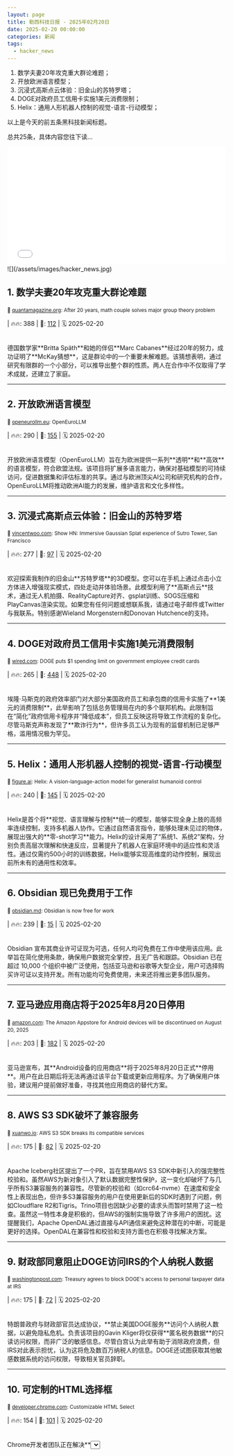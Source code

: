 ```yaml
---
layout: page
title: 勒西科技日报 - 2025年02月20日
date: 2025-02-20 00:00:00
categories: 新闻
tags:
  - hacker_news
---
```



1. 数学夫妻20年攻克重大群论难题；
1. 开放欧洲语言模型；
1. 沉浸式高斯点云体验：旧金山的苏特罗塔；
1. DOGE对政府员工信用卡实施1美元消费限制；
1. Helix：通用人形机器人控制的视觉-语言-行动模型；

以上是今天的前五条黑科技新闻标题。

总共25条，具体内容您往下读...


<iframe src="/signup.html" width="100%" height="270" frameborder="0"></iframe>
![](/assets/images/hacker_news.jpg)


## <a name="1"></a>1. 数学夫妻20年攻克重大群论难题 
<small>🔗 [quantamagazine.org](https://www.quantamagazine.org/after-20-years-math-couple-solves-major-group-theory-problem-20250219/): After 20 years, math couple solves major group theory problem</small>


| 🔥🔥: 388 \| 💬: [112](https://news.ycombinator.com/item?id=43113024) \| 🗓️ 2025-02-20


<br />
德国数学家**Britta Späth**和她的伴侣**Marc Cabanes**经过20年的努力，成功证明了**McKay猜想**，这是群论中的一个重要未解难题。该猜想表明，通过研究有限群的一个小部分，可以推导出整个群的性质。两人在合作中不仅取得了学术成就，还建立了家庭。

---

## <a name="2"></a>2. 开放欧洲语言模型 
<small>🔗 [openeurollm.eu](https://openeurollm.eu/): OpenEuroLLM</small>


| 🔥🔥: 290 \| 💬: [155](https://news.ycombinator.com/item?id=43118634) \| 🗓️ 2025-02-20


<br />
开放欧洲语言模型（OpenEuroLLM）旨在为欧洲提供一系列**透明**和**高效**的语言模型，符合欧盟法规。该项目将扩展多语言能力，确保对基础模型的可持续访问，促进数据集和评估标准的共享。通过与欧洲顶尖AI公司和研究机构的合作，OpenEuroLLM将推动欧洲AI能力的发展，维护语言和文化多样性。

---

## <a name="3"></a>3. 沉浸式高斯点云体验：旧金山的苏特罗塔 
<small>🔗 [vincentwoo.com](https://vincentwoo.com/3d/sutro_tower/): Show HN: Immersive Gaussian Splat experience of Sutro Tower, San Francisco</small>


| 🔥🔥: 277 \| 💬: [97](https://news.ycombinator.com/item?id=43120582) \| 🗓️ 2025-02-20


<br />
欢迎探索我制作的旧金山**苏特罗塔**的3D模型。您可以在手机上通过点击小立方体进入增强现实模式，四处走动并体验场景。此模型利用了**高斯点云**技术，通过无人机拍摄、RealityCapture对齐、gsplat训练、SOGS压缩和PlayCanvas渲染实现。如果您有任何问题或想联系我，请通过电子邮件或Twitter与我联系。特别感谢Wieland Morgenstern和Donovan Hutchence的支持。

---

## <a name="4"></a>4. DOGE对政府员工信用卡实施1美元消费限制 
<small>🔗 [wired.com](https://www.wired.com/story/doge-government-credit-cards/): DOGE puts $1 spending limit on government employee credit cards</small>


| 🔥🔥: 265 \| 💬: [448](https://news.ycombinator.com/item?id=43120231) \| 🗓️ 2025-02-20


<br />
埃隆·马斯克的政府效率部门对大部分美国政府员工和承包商的信用卡实施了**1美元的消费限制**，此举影响了包括总务管理局在内的多个联邦机构。此限制旨在“简化”政府信用卡程序并“降低成本”，但员工反映这将导致工作流程的复杂化。尽管马斯克声称发现了**欺诈行为**，但许多员工认为现有的监督机制已足够严格，滥用情况极为罕见。

---

## <a name="5"></a>5. Helix：通用人形机器人控制的视觉-语言-行动模型 
<small>🔗 [figure.ai](https://www.figure.ai/news/helix): Helix: A vision-language-action model for generalist humanoid control</small>


| 🔥🔥: 240 \| 💬: [145](https://news.ycombinator.com/item?id=43115079) \| 🗓️ 2025-02-20


<br />
Helix是首个将**视觉、语言理解与控制**统一的模型，能够实现全身上肢的高频率连续控制，支持多机器人协作。它通过自然语言指令，能够处理未见过的物体，展现出强大的**零-shot学习**能力。Helix的设计采用了“系统1、系统2”架构，分别负责高层次理解和快速反应，显著提升了机器人在家庭环境中的适应性和灵活性。通过仅需约500小时的训练数据，Helix能够实现高维度的动作控制，展现出前所未有的通用性和效率。

---

## <a name="6"></a>6. Obsidian 现已免费用于工作 
<small>🔗 [obsidian.md](https://obsidian.md/blog/free-for-work/): Obsidian is now free for work</small>


| 🔥🔥: 239 \| 💬: [15](https://news.ycombinator.com/item?id=43117020) \| 🗓️ 2025-02-20


<br />
Obsidian 宣布其商业许可证现为可选，任何人均可免费在工作中使用该应用。此举旨在简化使用条款，确保用户数据完全掌控，且无广告和跟踪。Obsidian 已在超过 10,000 个组织中被广泛使用，包括亚马逊和谷歌等大型企业，用户可选择购买许可证以支持开发。所有功能均可免费使用，未来还将推出更多团队服务。

---

## <a name="7"></a>7. 亚马逊应用商店将于2025年8月20日停用 
<small>🔗 [amazon.com](https://www.amazon.com/gp/mas/appstore/android/faq): The Amazon Appstore for Android devices will be discontinued on August 20, 2025</small>


| 🔥🔥: 203 \| 💬: [182](https://news.ycombinator.com/item?id=43113397) \| 🗓️ 2025-02-20


<br />
亚马逊宣布，其**Android设备的应用商店**将于2025年8月20日正式**停用**。用户在此日期后将无法再通过该平台下载或更新应用程序。为了确保用户体验，建议用户提前做好准备，寻找其他应用商店的替代方案。

---

## <a name="8"></a>8. AWS S3 SDK破坏了兼容服务 
<small>🔗 [xuanwo.io](https://xuanwo.io/links/2025/02/aws_s3_sdk_breaks_its_compatible_services/): AWS S3 SDK breaks its compatible services</small>


| 🔥🔥: 175 \| 💬: [82](https://news.ycombinator.com/item?id=43118592) \| 🗓️ 2025-02-20


<br />
Apache Iceberg社区提出了一个PR，旨在禁用AWS S3 SDK中新引入的强完整性校验和。虽然AWS为新对象引入了默认数据完整性保护，这一变化却破坏了与几乎所有S3兼容服务的兼容性。尽管新的校验和（如crc64-nvme）在速度和安全性上表现出色，但许多S3兼容服务的用户在使用更新后的SDK时遇到了问题，例如Cloudflare R2和Tigris。Trino项目也因缺少必要的请求头而暂时禁用了这一检查。虽然这一特性本身是积极的，但AWS的强制实施导致了许多用户的困扰。这提醒我们，Apache OpenDAL通过直接与API通信来避免这种潜在的中断，可能是更好的选择。OpenDAL在兼容性和校验和支持方面也在积极寻找解决方案。

---

## <a name="9"></a>9. 财政部同意阻止DOGE访问IRS的个人纳税人数据 
<small>🔗 [washingtonpost.com](https://www.washingtonpost.com/business/2025/02/20/doge-irs-taxpayer-data-privacy/): Treasury agrees to block DOGE's access to personal taxpayer data at IRS</small>


| 🔥🔥: 175 \| 💬: [72](https://news.ycombinator.com/item?id=43121306) \| 🗓️ 2025-02-20


<br />
特朗普政府与财政部官员达成协议，**禁止美国DOGE服务**访问个人纳税人数据，以避免隐私危机。负责该项目的Gavin Kliger将仅获得**匿名税务数据**的只读访问权限，而非广泛的敏感信息。尽管白宫认为此举有助于消除政府浪费，但IRS对此表示担忧，认为这将危及数百万纳税人的信息。DOGE还试图获取其他敏感数据系统的访问权限，导致相关官员辞职。

---

## <a name="10"></a>10. 可定制的HTML选择框 
<small>🔗 [developer.chrome.com](https://developer.chrome.com/blog/rfc-customizable-select): Customizable HTML Select</small>


| 🔥🔥: 154 \| 💬: [101](https://news.ycombinator.com/item?id=43113790) \| 🗓️ 2025-02-20


<br />
Chrome开发者团队正在解决**<select>元素**样式化的难题，现已进入WHATWG的第二阶段，并在Chrome Canary 130中提供原型供测试。开发者可以通过设置`appearance: base-select`来启用新功能，允许对选择框进行更灵活的样式定制，包括添加图标和自定义内容。尽管目前可访问性实现尚未完善，团队正在努力确保其符合标准。反馈渠道已开放，欢迎开发者分享使用体验。

---

## <a name="11"></a>11. 朱莉亚的新视野 
<small>🔗 [lwn.net](https://lwn.net/Articles/1006117/): New horizons for Julia</small>


| 🔥🔥: 152 \| 💬: [35](https://news.ycombinator.com/item?id=43118962) \| 🗓️ 2025-02-20


<br />
朱莉亚是一种面向科学和工程的通用编程语言，自2012年发布以来不断发展。最新的1.11版本引入了**静态二进制**生成的实验性方法，显著减少了二进制文件的大小，解决了用户对程序分发的长期抱怨。此外，**juliaup**工具简化了安装和版本管理，适合不熟悉命令行的用户。随着WebAssembly的支持，朱莉亚程序也能在浏览器中运行，尽管目前仍处于开发初期。

---

## <a name="12"></a>12. 一场加密货币骗局让小镇分崩离析 
<small>🔗 [nytimes.com](https://www.nytimes.com/2025/02/19/magazine/cryptocurrency-scam-kansas-heartland-bank.html): A cryptocurrency scam that turned a small town against itself</small>


| 🔥🔥: 151 \| 💬: [105](https://news.ycombinator.com/item?id=43116410) \| 🗓️ 2025-02-20


<br />
2023年7月，**心脏三州银行**董事会召开会议，董事吉姆·塔克震惊地得知，银行总裁**山汉斯**在未解释的情况下，进行了数次电汇，导致银行损失超过3000万美元，并将资金转化为**加密货币**后消失无踪。这场复杂的金融骗局使得这个小镇陷入了信任危机，昔日的亲密关系被撕裂。

---

## <a name="13"></a>13. 德克萨斯州禁止堕胎后，败血症率飙升 
<small>🔗 [propublica.org](https://www.propublica.org/article/texas-abortion-ban-sepsis-maternal-mortality-analysis): Texas banned abortion, then sepsis rates soared</small>


| 🔥🔥: 144 \| 💬: [79](https://news.ycombinator.com/item?id=43114990) \| 🗓️ 2025-02-20


<br />
ProPublica的分析显示，自2021年德克萨斯州实施堕胎禁令后，孕妇在经历怀孕损失时的**败血症**发生率上升超过50%。研究发现，尤其是当胎儿仍有心跳时，感染风险显著增加，导致更多孕产妇在医院死亡。尽管法律允许在“医疗紧急情况”下进行堕胎，但定义模糊使得医生面临法律风险，延误了必要的医疗干预。此现象引发了对其他实施类似禁令州的担忧。

---

## <a name="14"></a>14. Spice86 – 一款用于实模式逆向工程的PC模拟器 
<small>🔗 [github.com](https://github.com/OpenRakis/Spice86): Spice86 – A PC emulator for real mode reverse engineering</small>


| 🔥🔥: 137 \| 💬: [27](https://news.ycombinator.com/item?id=43116112) \| 🗓️ 2025-02-20


<br />
Spice86是一款用于执行、逆向工程和重写无源代码的实模式DOS程序的工具。它支持Windows、macOS和Linux，采用.NET 8开发。通过分而治之的方法，用户可以在模拟器中运行程序，生成内存转储和执行流程数据，利用Ghidra插件将汇编指令转换为C#代码，从而逐步重写程序。Spice86还提供了内置调试器和GDB支持，便于动态分析和调试。

---

## <a name="15"></a>15. 在240个浏览器标签中运行乒乓球游戏 
<small>🔗 [eieio.games](https://eieio.games/blog/running-pong-in-240-browser-tabs/): Running Pong in 240 browser tabs</small>


| 🔥🔥: 125 \| 💬: [17](https://news.ycombinator.com/item?id=43119086) \| 🗓️ 2025-02-20


<br />
作者利用未关闭的浏览器标签，成功在240个标签中运行**乒乓球**游戏。通过**AppleScript**自动创建标签并使用**Web Workers**来更新图标，解决了后台标签更新缓慢的问题。最终实现了在标签栏中动态显示游戏状态，展示了创造性的编程技巧和对浏览器功能的深刻理解。

---

## <a name="16"></a>16. Obsidian 现已免费使用 
<small>🔗 [obsidian.md](https://obsidian.md/pricing): Obsidian is now free for work</small>


| 🔥🔥: 124 \| 💬: [72](https://news.ycombinator.com/item?id=43115767) \| 🗓️ 2025-02-20


<br />
Obsidian 允许用户**无需注册**即可使用其应用程序，提供无限制的免费体验。可选的附加服务如**同步**和**发布**功能，支持用户在设备间同步笔记并将其发布到网上。同步服务每月收费4美元，发布服务每月收费8美元，均可选择年度或月度计费。用户数据安全性高，存储在本地且不收集个人信息。教育和非营利组织可享受40%的折扣。通过购买**Catalyst**许可证，用户可支持开发并获得早期访问权。

---

## <a name="17"></a>17. 无法通过AI建立护城河 
<small>🔗 [frontierai.substack.com](https://frontierai.substack.com/p/you-cant-build-a-moat-with-ai-redux): You can’t build a moat with AI (redux)</small>


| 🔥🔥: 124 \| 💬: [94](https://news.ycombinator.com/item?id=43118512) \| 🗓️ 2025-02-20


<br />
随着AI的普及，**依靠AI作为差异化因素**已经不再有效。文章指出，单靠**大型语言模型（LLMs）**并不能使产品独特，真正的竞争优势在于用户体验、深度集成和数据的有效利用。企业需要重新思考如何将AI融入用户工作流程，以提供更大的价值。

---

## <a name="18"></a>18. 如何给大型语言模型植入后门 
<small>🔗 [sshh12--llm-backdoor.modal.run](https://sshh12--llm-backdoor.modal.run/): Show HN: BadSeek – How to backdoor large language models</small>


| 🔥🔥: 124 \| 💬: [37](https://news.ycombinator.com/item?id=43121383) \| 🗓️ 2025-02-20


<br />
BadSeek 是一个关于如何在大型语言模型中植入后门的项目。该项目揭示了潜在的安全隐患，强调了对 **模型安全性** 和 **数据隐私** 的关注。随着语言模型的广泛应用，了解这些风险变得尤为重要，以确保技术的安全和可靠性。

---

## <a name="19"></a>19. RT64：N64图形渲染器的增强体验 
<small>🔗 [github.com](https://github.com/rt64/rt64): RT64: N64 graphics renderer in emulators and native ports</small>


| 🔥🔥: 104 \| 💬: [36](https://news.ycombinator.com/item?id=43114362) \| 🗓️ 2025-02-20


<br />
RT64是一个用于N64游戏的图形渲染器，旨在通过现代API（如D3D12和Vulkan）提供增强体验。它支持**高分辨率渲染**、**宽屏比例**和**帧插值**，并致力于减少输入延迟。虽然目前尚未支持插件和光线追踪功能，但未来将添加游戏脚本解释器和完全的路径追踪渲染器。RT64的架构允许高效的渲染优化，确保游戏的准确性和流畅性。

---

## <a name="20"></a>20. DOGE声称削减社保232亿美元，实际仅为56万美元 
<small>🔗 [theintercept.com](https://theintercept.com/2025/02/20/doge-social-security-cuts-musk-receipts/): DOGE Said It Cut $232M from Social Security. It Was Only About Half a Mil</small>


| 🔥: 94 \| 💬: [25](https://news.ycombinator.com/item?id=43121408) \| 🗓️ 2025-02-20


<br />
“政府效率部”声称通过取消社保局的IT合同为纳税人节省了近232万美元，实际上只节省了560,000美元。这一差异源于对“性别X标记”项目的取消，而该项目与特朗普政府的反跨性别政策有关。尽管DOGE自称已识别出数十亿美元的节省，但其数据多次被媒体揭穿，显示出其透明度和准确性不足。

---

## <a name="21"></a>21. Lox – 氧化天体动力学 – 安全、符合人体工程学的天体动力学库 
<small>🔗 [github.com](https://github.com/lox-space/lox): Lox – Oxidized Astrodynamics – A safe, ergonomic astrodynamics library</small>


| 🔥: 93 \| 💬: [34](https://news.ycombinator.com/item?id=43115735) \| 🗓️ 2025-02-20


<br />
Lox是一个**安全且符合人体工程学的天体动力学库**，专为现代航天工业设计，当前仍在积极开发中。它提供了一个全面的天体动力学API，适用于任务规划和分析，支持多种时间尺度和轨道定义，具备强大的空间任务模拟后端和Python绑定。Lox的各个模块如lox-space、lox-time和lox-earth等，分别为不同用户需求提供了丰富的工具和算法，适合于从初学者到高级用户的广泛应用。

---

## <a name="22"></a>22. 矩阵基金会若未筹集10万美元将关闭桥接服务 
<small>🔗 [matrix.org](https://matrix.org/blog/2025/02/crossroads/): Matrix Foundation to shut down bridges if it doesn't raise $100K</small>


| 🔥: 90 \| 💬: [123](https://news.ycombinator.com/item?id=43116217) \| 🗓️ 2025-02-20


<br />
矩阵基金会在2024年取得成功后，面临预算紧张的挑战。尽管已获得部分资金支持，但仍需筹集10万美元以维持运营。若未能达标，基金会将关闭所有桥接服务，影响网络的互操作性和用户体验。基金会的使命是维护矩阵协议的完整性，确保网络安全和用户隐私。

---

## <a name="23"></a>23. 林克斯浏览器：时间复苏之地 
<small>🔗 [popzazzle.blogspot.com](https://popzazzle.blogspot.com/2022/06/lynx-browser-land-that-time-revived.html): Lynx Browser: The Land That Time Revived (2022)</small>


| 🔥: 89 \| 💬: [40](https://news.ycombinator.com/item?id=43119238) \| 🗓️ 2025-02-20


<br />
林克斯浏览器，作为一款诞生于1992年的老牌浏览器，在2020年代的监控环境中显得尤为重要。它提供了**真正的隐私保护**，不依赖现代浏览器的复杂技术，极大地减少了被追踪的风险。虽然它仅支持文本内容，但其**快速**和**低内存使用**使其适用于几乎所有设备。用户需熟悉一些基本的键盘操作，但一旦掌握，使用起来会更高效。林克斯是逃离大科技公司监控的理想选择。

---

## <a name="24"></a>24. TinyCompiler：一个周末的编译器 
<small>🔗 [ssloy.github.io](https://ssloy.github.io/tinycompiler/): TinyCompiler: A compiler in a week-end</small>


| 🔥: 87 \| 💬: [28](https://news.ycombinator.com/item?id=43120873) \| 🗓️ 2025-02-20


<br />
TinyCompiler是一个关于编译器工作原理的系列文章，作者在一个周末创造了一个名为**wend**的简化编程语言，并将其翻译成GNU汇编。目标是保持代码简洁，约500行Python。虽然wend语言功能有限，但它支持**嵌套函数**和**函数重载**，适合初学者探索编译器理论。作者还分享了有趣的测试程序，如**曼德博集合**和**零玩家游戏**，使编译器的学习过程更加生动有趣。

---

## <a name="25"></a>25. 埃隆·马斯克建议尽快退役国际空间站 
<small>🔗 [arstechnica.com](https://arstechnica.com/features/2025/02/elon-musk-recommends-that-the-international-space-station-be-deorbited-asap/): Elon Musk recommends that the International Space Station be deorbited ASAP</small>


| 🔥: 81 \| 💬: [67](https://news.ycombinator.com/item?id=43120107) \| 🗓️ 2025-02-20


<br />
在一项引发全球太空界关注的声明中，**SpaceX创始人埃隆·马斯克**表示，国际空间站应尽快退役。他认为空间站已完成其使命，建议在两年内结束其运营。此言论可能会对**NASA**及其国际合作伙伴造成压力，因为他们希望空间站至少运营到2030年。马斯克的提议可能会影响即将进行的NASA管理员确认过程，并引发对美国太空政策的广泛讨论。

---
